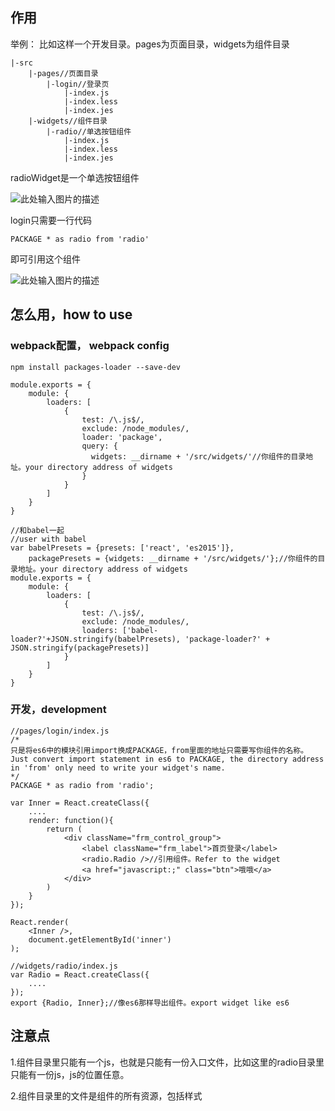 
## 作用
举例：
比如这样一个开发目录。pages为页面目录，widgets为组件目录
```
|-src
    |-pages//页面目录
        |-login//登录页
            |-index.js
            |-index.less
            |-index.jes
    |-widgets//组件目录
        |-radio//单选按钮组件
            |-index.js
            |-index.less
            |-index.jes
```
radioWidget是一个单选按钮组件

![此处输入图片的描述][1]

login只需要一行代码
```
PACKAGE * as radio from 'radio'
```
即可引用这个组件

![此处输入图片的描述][2]

## 怎么用，how to use
### webpack配置， webpack config
```npm install packages-loader --save-dev```

```
module.exports = {
    module: {
        loaders: [
            {
                test: /\.js$/,
        	    exclude: /node_modules/,
            	loader: 'package',
            	query: {
            	  widgets: __dirname + '/src/widgets/'//你组件的目录地址。your directory address of widgets
            	}
            }
        ]
    }
}
```

```
//和babel一起
//user with babel
var babelPresets = {presets: ['react', 'es2015']},
    packagePresets = {widgets: __dirname + '/src/widgets/'};//你组件的目录地址。your directory address of widgets
module.exports = {
    module: {
        loaders: [
            {
            	test: /\.js$/,
            	exclude: /node_modules/,
            	loaders: ['babel-loader?'+JSON.stringify(babelPresets), 'package-loader?' + JSON.stringify(packagePresets)]
            }
        ]
    }
}
```
### 开发，development
```
//pages/login/index.js
/*
只是将es6中的模块引用import换成PACKAGE，from里面的地址只需要写你组件的名称。
Just convert import statement in es6 to PACKAGE, the directory address in 'from' only need to write your widget's name.
*/
PACKAGE * as radio from 'radio'; 

var Inner = React.createClass({
	....
    render: function(){
    	return (
    		<div className="frm_control_group">
    			<label className="frm_label">首页登录</label>
    			<radio.Radio />//引用组件。Refer to the widget
    			<a href="javascript:;" class="btn">哦哦</a>
    		</div>
    	)
    }
});

React.render(
    <Inner />,
    document.getElementById('inner')
);

```
```
//widgets/radio/index.js
var Radio = React.createClass({
    ....
});
export {Radio, Inner};//像es6那样导出组件。export widget like es6
```
## 注意点
1.组件目录里只能有一个js，也就是只能有一份入口文件，比如这里的radio目录里只能有一份js，js的位置任意。

2.组件目录里的文件是组件的所有资源，包括样式



  [1]: http://mmbiz.qpic.cn/mmemoticon/Q3auHgzwzM51nY8IaV38ksPoa7TDF8bib20MxVolQewyK0eeNiaSe6XcnSsialJ3vvw/0
  [2]: http://mmbiz.qpic.cn/mmemoticon/Q3auHgzwzM6Mc3PlejPjt1Dwc3gZs76nx08B4ap4trCYNpS8eZ9BQrAU4EDWerqg/0